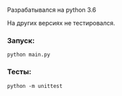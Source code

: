 Разрабатывался на python 3.6

На других версиях не тестировался.

### Запуск:
```
python main.py
```

### Тесты:
```
python -m unittest
```
